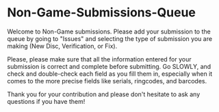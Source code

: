# Non-Game-Submissions-Queue
Welcome to Non-Game submissions. Please add your submission to the queue by going to "Issues" and selecting the type of submission you are making (New Disc, Verification, or Fix).

Please, please make sure that all the information entered for your submission is correct and complete before submitting. Go SLOWLY, and check and double-check each field as you fill them in, especially when it comes to the more precise fields like serials, ringcodes, and barcodes.

Thank you for your contribution and please don't hesitate to ask any questions if you have them!
